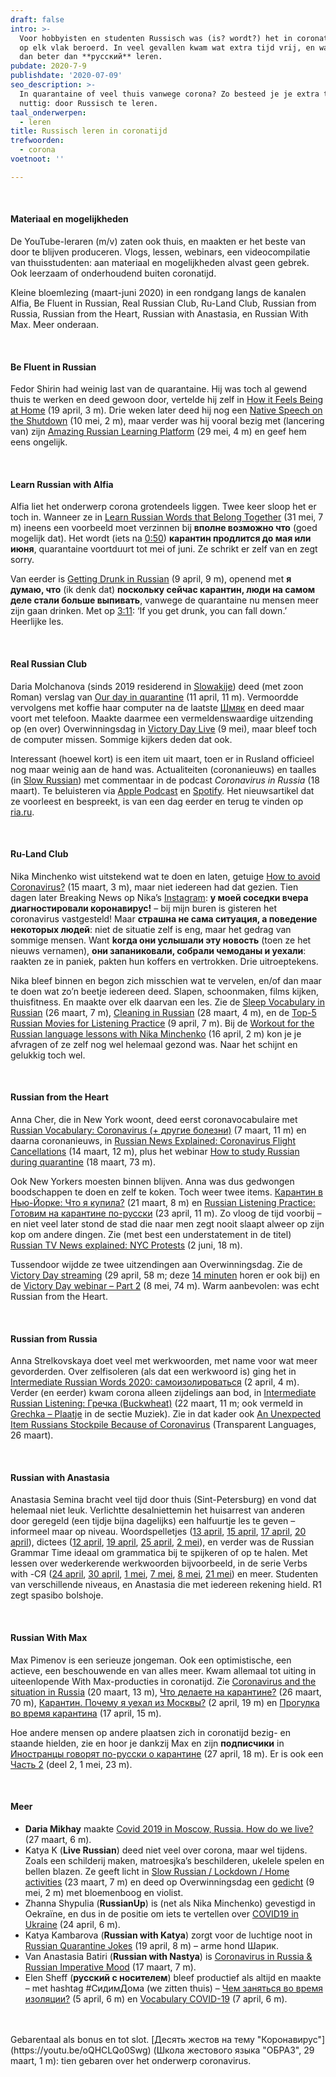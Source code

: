 ```yaml
---
draft: false
intro: >-
  Voor hobbyisten en studenten Russisch was (is? wordt?) het in coronatijd niet
  op elk vlak beroerd. In veel gevallen kwam wat extra tijd vrij, en wat doe je
  dan beter dan **русский** leren. 
pubdate: 2020-7-9
publishdate: '2020-07-09'
seo_description: >-
  In quarantaine of veel thuis vanwege corona? Zo besteed je je extra tijd
  nuttig: door Russisch te leren.
taal_onderwerpen:
  - leren
title: Russisch leren in coronatijd
trefwoorden:
  - corona
voetnoot: ''

---
```


 <br/>

#### Materiaal en mogelijkheden

De YouTube-leraren (m/v) zaten ook thuis, en maakten er het beste van door te blijven produceren. Vlogs, lessen, webinars, een videocompilatie van thuisstudenten: aan materiaal en mogelijkheden alvast geen gebrek. Ook leerzaam of onderhoudend buiten coronatijd.

Kleine bloemlezing (maart-juni 2020) in een rondgang langs de kanalen Alfia, Be Fluent in Russian, Real Russian Club, Ru-Land Club, Russian from Russia, Russian from the Heart, Russian with Anastasia, en Russian With Max. Meer onderaan.

<br/>

#### Be Fluent in Russian
Fedor Shirin had weinig last van de quarantaine. Hij was toch al gewend thuis te werken en deed gewoon door, vertelde hij zelf in [How it Feels Being at Home](https://youtu.be/8xq7ARxD8UU) (19 april, 3 m). Drie weken later deed hij nog een [Native Speech on the Shutdown](https://youtu.be/QrkfN4C8wZc) (10 mei, 2 m), maar verder was hij vooral bezig met (lancering van) zijn [Amazing Russian Learning Platform](https://youtu.be/fR-M1zfTeS4) (29 mei, 4 m) en geef hem eens ongelijk.

<br/>

#### Learn Russian with Alfia
Alfia liet het onderwerp corona grotendeels liggen. Twee keer sloop het er toch in. Wanneer ze in [Learn Russian Words that Belong Together](https://youtu.be/nFHVnw7w3iM) (31 mei, 7 m) ineens een voorbeeld moet verzinnen bij **вполне возможно что** (goed mogelijk dat). Het wordt (iets na [0:50](https://youtu.be/nFHVnw7w3iM?t=50)) **карантин продлится до мая или июня**, quarantaine voortduurt tot mei of juni. Ze schrikt er zelf van en zegt sorry.

Van eerder is [Getting Drunk in Russian](https://youtu.be/hY-CeE2gIHM) (9 april, 9 m), openend met **я думаю, что** (ik denk dat) **поскольку сейчас карантин, люди на самом деле стали больше выпивать**, vanwege de quarantaine nu mensen meer zijn gaan drinken. Met op [3:11](https://youtu.be/hY-CeE2gIHM?t=191): ‘If you get drunk, you can fall down.’<br/>
Heerlijke les. 

<br/>

#### Real Russian Club
Daria Molchanova (sinds 2019 residerend in [Slowakije](https://www.youtube.com/watch?v=hpU_CXjrc4Q)) deed (met zoon Roman) verslag van [Our day in quarantine](https://youtu.be/ZeXGf3YOUfw) (11 april, 11 m). Vermoordde vervolgens met koffie haar computer na de laatste [Шмяк](https://youtu.be/qqujqa06cRA) en deed maar voort met telefoon. Maakte daarmee een vermeldenswaardige uitzending op (en over) Overwinningsdag in [Victory Day Live](https://youtu.be/WVciSllbpwo) (9 mei), maar bleef toch de computer missen. Sommige kijkers deden dat ook.

Interessant (hoewel kort) is een item uit maart, toen er in Rusland officieel nog maar weinig aan de hand was. Actualiteiten (coronanieuws) en taalles (in [Slow Russian](https://realrussianclub.com/slowrussianpodcast/)) met commentaar in de podcast *Coronavirus in Russia* (18 maart). Te beluisteren via [Apple Podcast](https://podcasts.apple.com/us/podcast/88-coronavirus-in-russia/id1069742339?i=1000468789407) en [Spotify](https://open.spotify.com/episode/4P1AvUMLMBh1Jx36eZUWfH?si=dNlsMT2GQ_iySF1X1iZQbQ). Het nieuwsartikel dat ze voorleest en bespreekt, is van een dag eerder en terug te vinden op [ria.ru](https://ria.ru/20200317/1568736184.html).

<br/>


#### Ru-Land Club
Nika Minchenko wist uitstekend wat te doen en laten, getuige [How to avoid Coronavirus?](https://youtu.be/QOdZxpPj__A) (15 maart, 3 m), maar niet iedereen had dat gezien. Tien dagen later Breaking News op Nika’s [Instagram](https://www.instagram.com/p/B-KFThDnyJ2/): **у моей соседки вчера диагностировали коронавирус!** – bij mijn buren is gisteren het coronavirus vastgesteld! Maar **страшна не сама ситуация, а поведение некоторых людей**: niet de situatie zelf is eng, maar het gedrag van sommige mensen. Want **kогда они услышали эту новость** (toen ze het nieuws vernamen), **они запаниковали, собрали чемоданы и уехали**: raakten ze in paniek, pakten hun koffers en vertrokken. Drie uitroeptekens.

Nika bleef binnen en begon zich misschien wat te vervelen, en/of dan maar te doen wat zo’n beetje iedereen deed. Slapen, schoonmaken, films kijken, thuisfitness. En maakte over elk daarvan een les. Zie de [Sleep Vocabulary in Russian](https://youtu.be/Mbdy72qZ5TI) (26 maart, 7 m), [Cleaning in Russian](https://youtu.be/Nxj2SPuhRCw) (28 maart, 4 m), en de [Top-5 Russian Movies for Listening Practice](https://youtu.be/iGAxhexjED8) (9 april, 7 m). Bij de [Workout for the Russian language lessons with Nika Minchenko](https://youtu.be/Wm7nvBjynzY) (16 april, 2 m) kon je je afvragen of ze zelf nog wel helemaal gezond was. Naar het schijnt en gelukkig toch wel. 

 <br/>

#### Russian from the Heart
Anna Cher, die in New York woont, deed eerst coronavocabulaire met [Russian Vocabulary: Coronavirus (+ другие болезни)](https://youtu.be/2Ha79H5FOyU) (7 maart, 11 m) en daarna coronanieuws, in [Russian News Explained: Coronavirus Flight Cancellations](https://youtu.be/2v4AJovQw9s) (14 maart, 12 m), plus het webinar [How to study Russian during quarantine](https://youtu.be/4cuxe1LR7oE) (18 maart, 73 m). 

Ook New Yorkers moesten binnen blijven. Anna was dus gedwongen boodschappen te doen en zelf te koken. Toch weer twee items. [Карантин в Нью-Йорке: Что я купила?](https://youtu.be/ZMCXteU6ohQ) (21 maart, 8 m) en [Russian Listening Practice: Готовим на карантине по-русски](https://youtu.be/rwgNknRm29Q) (23 april, 11 m). Zo vloog de tijd voorbij – en niet veel later stond de stad die naar men zegt nooit slaapt alweer op zijn kop om andere dingen. Zie (met best een understatement in de titel) [Russian TV News explained: NYC Protests](https://youtu.be/c4ay3lxU34U) (2 juni, 18 m).

Tussendoor wijdde ze twee uitzendingen aan Overwinningsdag. Zie de [Victory Day streaming](https://youtu.be/SQy2tUuKoXc) (29 april, 58 m; deze [14 minuten](https://youtu.be/0bLgJj8yaBA) horen er ook bij) en de [Victory Day webinar – Part 2](https://youtu.be/mCoLWP64hjI) (8 mei, 74 m). Warm aanbevolen: was echt Russian from the Heart. 


 <br/>


#### Russian from Russia
Anna Strelkovskaya doet veel met werkwoorden, met name voor wat meer gevorderden. Over zelfisoleren (als dat een werkwoord is) ging het in [Intermediate Russian Words 2020: самоизолироваться](https://youtu.be/zbXT5z-1L0o) (2 april, 4 m). Verder (en eerder) kwam corona alleen zijdelings aan bod, in [Intermediate Russian Listening: Гречка (Buckwheat)](https://youtu.be/ApAy_PoT0eA) (22 maart, 11 m; ook vermeld in [Grechka – Plaatje]( https://www.rusland1.nl/muziek/200214-grechka-plaatje/) in de sectie Muziek). Zie in dat kader ook [An Unexpected Item Russians Stockpile Because of Coronavirus](https://blogs.transparent.com/russian/an-unexpected-item-russians-stockpile-because-of-coronavirus/) (Transparent Languages, 26 maart).

  <br/>

#### Russian with Anastasia
Anastasia Semina bracht veel tijd door thuis (Sint-Petersburg) en vond dat helemaal niet leuk. Verlichtte desalniettemin het huisarrest van anderen door geregeld (een tijdje bijna dagelijks) een halfuurtje les te geven – informeel maar op niveau. Woordspelletjes ([13 april](https://youtu.be/klHZfjvE-9s), [15 april](https://youtu.be/hWG26dvLbBI), [17 april](https://youtu.be/njollV2hcbI), [20 april](https://youtu.be/NhEHBxCUv8s)), dictees ([12 april](https://youtu.be/qq0NsCJFF3U), [19 april](https://youtu.be/pX3oMs5k7_g), [25 april](https://youtu.be/IySVI7Kwa3g), [2 mei](https://youtu.be/vrY2XyAUjGw)), en verder was de Russian Grammar Time ideaal om grammatica bij te spijkeren of op te halen. Met lessen over wederkerende werkwoorden bijvoorbeeld, in de serie Verbs with -СЯ ([24 april](https://youtu.be/eOCIpUD_VtU), [30 april](https://youtu.be/3RgC1tnPKXY), [1 mei](https://youtu.be/m9rp341wA5o), [7 mei](https://youtu.be/qkltYOT8BG0), [8 mei](https://youtu.be/ISHYd9Cn76E), [21 mei](https://youtu.be/d2ibMDaRa58)) en meer. Studenten van verschillende niveaus, en Anastasia die met iedereen rekening hield. R1 zegt spasibo bolshoje.

  <br/>


#### Russian With Max
Max Pimenov is een serieuze jongeman. Ook een optimistische, een actieve, een beschouwende en van alles meer. Kwam allemaal tot uiting in uiteenlopende With Max-producties in coronatijd. Zie [Coronavirus and the situation in Russia](https://youtu.be/ShzPgLAmETY) (20 maart, 13 m), [Что делаете на карантине?](https://youtu.be/o9qzTojh3eM) (26 maart, 70 m), [Карантин. Почему я уехал из Москвы?](https://youtu.be/F9TTBaq0QS4) (2 april, 19 m) en [Прогулка во время карантина](https://youtu.be/V1QPOYqDKws) (17 april, 15 m).

Hoe andere mensen op andere plaatsen zich in coronatijd bezig- en staande hielden, zie en hoor je dankzij Max en zijn **подписчики** in [Иностранцы говорят по-русски о карантине](https://youtu.be/a-HBIBlCiRQ) (27 april, 18 m). Er is ook een [Часть 2](https://youtu.be/NtaE6W0AzmU) (deel 2, 1 mei, 23 m).


  <br/>


#### Meer


- **Daria Mikhay** maakte [Covid 2019 in Moscow, Russia. How do we live?](https://youtu.be/YRnp2sbLyz8) (27 maart, 6 m).
- Katya K (**Live Russian**) deed niet veel over corona, maar wel tijdens. Zoals een schilderij maken, matroesjka’s beschilderen, ukelele spelen en bellen blazen. Ze geeft licht in [Slow Russian / Lockdown / Home activities](https://youtu.be/Tqs8E73n-iI) (23 maart, 7 m) en deed op Overwinningsdag een [gedicht](https://youtu.be/8MUx2sDGgwk) (9 mei, 2 m) met bloemenboog en violist.
- Zhanna Shypulia (**RussianUp**) is (net als Nika Minchenko) gevestigd in Oekraïne, en dus in de positie om iets te vertellen over [COVID19 in Ukraine](https://youtu.be/B0hMRLrNZZg) (24 april, 6 m).
- Katya Kambarova (**Russian with Katya**) zorgt voor de luchtige noot in [Russian Quarantine Jokes](https://youtu.be/XCDyUQoH7OA) (19 april, 8 m) – arme hond Шарик.
- Van Anastasia Batiri (**Russian with Nastya**) is [Coronavirus in Russia & Russian Imperative Mood](https://youtu.be/mB3bdLl68eE) (17 maart, 7 m).
- Elen Sheff (**русский с носителем**) bleef productief als altijd en maakte – met hashtag #СидимДома (we zitten thuis) – [Чем заняться во время изоляции?](https://youtu.be/GRzgPvcF33w) (5 april, 6 m) en [Vocabulary COVID-19](https://youtu.be/XwTl0D5ErLk) (7 april, 6 m).
<br/>
<br/>
Gebarentaal als bonus en tot slot. [Десять жестов на тему "Коронавирус"](https://youtu.be/oQHCLQo0Swg) (Школа жестового языка "ОБРАЗ", 29 maart, 1 m): tien gebaren over het onderwerp coronavirus.

 





